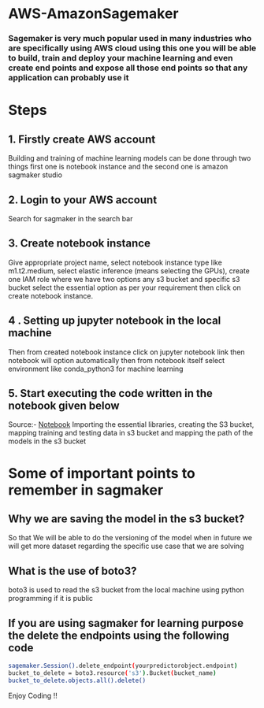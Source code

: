 # AWS-AmazonSagemaker
### Sagemaker is very much popular used in many industries who are specifically using AWS cloud using this one you will be able to build, train and deploy your machine learning and even create end points and expose all those end points so that any application can probably use it

# Steps
## 1. Firstly create AWS account 
Building and training of machine learning models can be done through two things first one is notebook instance and the second one is amazon sagmaker studio

## 2. Login to your AWS account 
Search for sagmaker in the search bar
## 3. Create notebook instance
Give appropriate project name, select notebook instance type like m1.t2.medium, select elastic inference (means selecting the GPUs), create one IAM role where we have two options any s3 bucket and specific s3 bucket select the essential option as per your requirement then click on create notebook instance.
## 4 . Setting up jupyter notebook in the local machine
Then from created notebook instance click on jupyter notebook link then notebook will option automatically then from notebook itself select environment like conda_python3 for machine learning
## 5. Start executing the code written in the notebook given below
Source:- [Notebook](https://github.com/MANMEET75/AWS-AmazonSagemaker/blob/main/Notebook.ipynb)
Importing the essential libraries, creating the S3 bucket, mapping training and testing data in s3 bucket and mapping the path of the models in the s3 bucket


# Some of important points to remember in sagmaker
## Why we are saving the model in the s3 bucket?
So that We will be able to do the versioning of the model when in future we will get more dataset regarding the specific use case that we are solving 
## What is the use of boto3?
boto3 is used to read the s3 bucket from the local machine using python programming if it is public
## If you are using sagmaker for learning purpose the delete the endpoints using the following code
```bash
sagemaker.Session().delete_endpoint(yourpredictorobject.endpoint)
bucket_to_delete = boto3.resource('s3').Bucket(bucket_name)
bucket_to_delete.objects.all().delete()
```

Enjoy Coding !!

